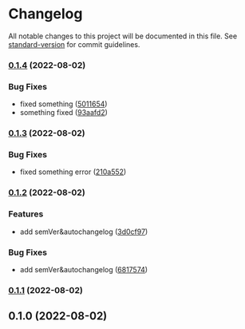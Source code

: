 # Changelog

All notable changes to this project will be documented in this file. See [standard-version](https://github.com/conventional-changelog/standard-version) for commit guidelines.

### [0.1.4](https://github.com/mokkapps/changelog-generator-demo/compare/v0.1.3...v0.1.4) (2022-08-02)


### Bug Fixes

* fixed something ([5011654](https://github.com/mokkapps/changelog-generator-demo/commits/50116545cb6d480b0439113c256caf630ae7d008))
* something fixed ([93aafd2](https://github.com/mokkapps/changelog-generator-demo/commits/93aafd289441ed3e810392d63828c337e912f87f))

### [0.1.3](https://github.com/mokkapps/changelog-generator-demo/compare/v0.1.2...v0.1.3) (2022-08-02)


### Bug Fixes

* fixed something error ([210a552](https://github.com/mokkapps/changelog-generator-demo/commits/210a552f3cdd680344a277d947cbf16b0a8f4641))

### [0.1.2](https://github.com/mokkapps/changelog-generator-demo/compare/v0.1.1...v0.1.2) (2022-08-02)


### Features

* add semVer&autochangelog ([3d0cf97](https://github.com/mokkapps/changelog-generator-demo/commits/3d0cf978861dec8f7bc1aa76c697cef4474e28b7))


### Bug Fixes

* add semVer&autochangelog ([6817574](https://github.com/mokkapps/changelog-generator-demo/commits/6817574e0306c7362100a9e6dc0d6507dbad9e3d))

### [0.1.1](https://github.com/mokkapps/changelog-generator-demo/compare/v0.1.0...v0.1.1) (2022-08-02)

## 0.1.0 (2022-08-02)

